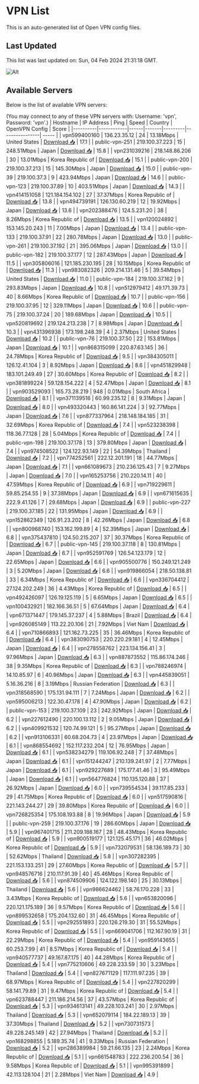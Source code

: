 # VPN List

This is an auto-generated list of Open VPN config files.

## Last Updated

This list was last updated on: Sun, 04 Feb 2024 21:31:18 GMT.

![Alt](https://repobeats.axiom.co/api/embed/186b98318ef1479477931607c1ad7d823f12451f.svg "Repobeats analytics image")

## Available Servers

Below is the list of available VPN servers:

(You may connect to any of these VPN servers with: Username: 'vpn', Password: 'vpn'.)
| Hostname | IP Address | Ping | Speed | Country | OpenVPN Config | Score |
|----------|------------|------|-------|---------|----------------| ----- |
| vpn599400160 | 136.23.35.12 | 24 | 13.18Mbps | United States | [Download 📥](./configs/server_0_US.ovpn) | 17.1 |
| public-vpn-251 | 219.100.37.223 | 15 | 248.51Mbps | Japan | [Download 📥](./configs/server_1_JP.ovpn) | 15.8 |
| vpn231039216 | 218.148.86.206 | 30 | 13.01Mbps | Korea Republic of | [Download 📥](./configs/server_2_KR.ovpn) | 15.1 |
| public-vpn-200 | 219.100.37.213 | 15 | 145.30Mbps | Japan | [Download 📥](./configs/server_3_JP.ovpn) | 15.0 |
| public-vpn-39 | 219.100.37.3 | 9 | 423.94Mbps | Japan | [Download 📥](./configs/server_4_JP.ovpn) | 14.6 |
| public-vpn-123 | 219.100.37.89 | 10 | 403.51Mbps | Japan | [Download 📥](./configs/server_5_JP.ovpn) | 14.3 |
| vpn414151058 | 121.184.154.102 | 27 | 37.37Mbps | Korea Republic of | [Download 📥](./configs/server_6_KR.ovpn) | 13.8 |
| vpn494739191 | 126.130.60.219 | 12 | 19.92Mbps | Japan | [Download 📥](./configs/server_7_JP.ovpn) | 13.6 |
| vpn202388476 | 124.5.231.20 | 38 | 8.26Mbps | Korea Republic of | [Download 📥](./configs/server_8_KR.ovpn) | 13.5 |
| vpn120024892 | 153.145.20.243 | 11 | 7.00Mbps | Japan | [Download 📥](./configs/server_9_JP.ovpn) | 13.4 |
| public-vpn-133 | 219.100.37.91 | 22 | 280.78Mbps | Japan | [Download 📥](./configs/server_10_JP.ovpn) | 13.0 |
| public-vpn-261 | 219.100.37.192 | 21 | 395.06Mbps | Japan | [Download 📥](./configs/server_11_JP.ovpn) | 13.0 |
| public-vpn-182 | 219.100.37.177 | 12 | 287.43Mbps | Japan | [Download 📥](./configs/server_12_JP.ovpn) | 11.5 |
| vpn305806016 | 121.185.230.195 | 28 | 10.15Mbps | Korea Republic of | [Download 📥](./configs/server_13_KR.ovpn) | 11.3 |
| vpn983082326 | 209.214.131.46 | 5 | 39.54Mbps | United States | [Download 📥](./configs/server_14_US.ovpn) | 11.0 |
| public-vpn-184 | 219.100.37.162 | 9 | 293.83Mbps | Japan | [Download 📥](./configs/server_15_JP.ovpn) | 10.8 |
| vpn512979412 | 49.171.39.73 | 40 | 8.66Mbps | Korea Republic of | [Download 📥](./configs/server_16_KR.ovpn) | 10.7 |
| public-vpn-156 | 219.100.37.95 | 12 | 329.11Mbps | Japan | [Download 📥](./configs/server_17_JP.ovpn) | 10.6 |
| public-vpn-75 | 219.100.37.24 | 20 | 189.68Mbps | Japan | [Download 📥](./configs/server_18_JP.ovpn) | 10.5 |
| vpn520819692 | 219.124.213.238 | 7 | 8.98Mbps | Japan | [Download 📥](./configs/server_19_JP.ovpn) | 10.3 |
| vpn431396938 | 173.198.248.39 | 4 | 2.37Mbps | United States | [Download 📥](./configs/server_20_US.ovpn) | 10.2 |
| public-vpn-76 | 219.100.37.50 | 22 | 153.81Mbps | Japan | [Download 📥](./configs/server_21_JP.ovpn) | 10.1 |
| vpn868315099 | 220.87.63.145 | 36 | 24.78Mbps | Korea Republic of | [Download 📥](./configs/server_22_KR.ovpn) | 9.5 |
| vpn384305011 | 126.12.41.104 | 3 | 8.92Mbps | Japan | [Download 📥](./configs/server_23_JP.ovpn) | 8.6 |
| vpn451829948 | 183.101.249.49 | 27 | 30.60Mbps | Korea Republic of | [Download 📥](./configs/server_24_KR.ovpn) | 8.2 |
| vpn381899224 | 59.128.154.222 | 4 | 52.47Mbps | Japan | [Download 📥](./configs/server_25_JP.ovpn) | 8.1 |
| vpn903529093 | 165.73.28.219 | 948 | 0.01Mbps | South Africa | [Download 📥](./configs/server_26_ZA.ovpn) | 8.1 |
| vpn371139516 | 60.99.235.12 | 8 | 9.31Mbps | Japan | [Download 📥](./configs/server_27_JP.ovpn) | 8.0 |
| vpn493320443 | 160.86.141.224 | 3 | 92.77Mbps | Japan | [Download 📥](./configs/server_28_JP.ovpn) | 7.6 |
| vpn877337964 | 218.148.184.185 | 31 | 32.69Mbps | Korea Republic of | [Download 📥](./configs/server_29_KR.ovpn) | 7.4 |
| vpn523238398 | 118.36.77.128 | 28 | 5.04Mbps | Korea Republic of | [Download 📥](./configs/server_30_KR.ovpn) | 7.4 |
| public-vpn-198 | 219.100.37.178 | 13 | 379.80Mbps | Japan | [Download 📥](./configs/server_31_JP.ovpn) | 7.4 |
| vpn974508522 | 124.122.93.149 | 22 | 54.39Mbps | Thailand | [Download 📥](./configs/server_32_TH.ovpn) | 7.2 |
| vpn774252561 | 222.12.201.191 | 18 | 44.77Mbps | Japan | [Download 📥](./configs/server_33_JP.ovpn) | 7.1 |
| vpn661089673 | 210.236.125.43 | 7 | 9.27Mbps | Japan | [Download 📥](./configs/server_34_JP.ovpn) | 7.0 |
| vpn165253756 | 210.220.14.11 | 40 | 47.59Mbps | Korea Republic of | [Download 📥](./configs/server_35_KR.ovpn) | 6.9 |
| vpn719229611 | 59.85.254.55 | 9 | 37.38Mbps | Japan | [Download 📥](./configs/server_36_JP.ovpn) | 6.9 |
| vpn671615635 | 222.9.41.126 | 7 | 29.68Mbps | Japan | [Download 📥](./configs/server_37_JP.ovpn) | 6.9 |
| public-vpn-227 | 219.100.37.185 | 22 | 131.95Mbps | Japan | [Download 📥](./configs/server_38_JP.ovpn) | 6.9 |
| vpn152862349 | 126.91.23.202 | 8 | 42.26Mbps | Japan | [Download 📥](./configs/server_39_JP.ovpn) | 6.8 |
| vpn800968740 | 153.162.199.89 | 4 | 52.39Mbps | Japan | [Download 📥](./configs/server_40_JP.ovpn) | 6.8 |
| vpn375437810 | 124.50.215.207 | 37 | 30.37Mbps | Korea Republic of | [Download 📥](./configs/server_41_KR.ovpn) | 6.7 |
| public-vpn-145 | 219.100.37.118 | 8 | 130.81Mbps | Japan | [Download 📥](./configs/server_42_JP.ovpn) | 6.7 |
| vpn952591769 | 126.54.123.179 | 12 | 22.65Mbps | Japan | [Download 📥](./configs/server_43_JP.ovpn) | 6.6 |
| vpn905500776 | 150.249.121.249 | 3 | 5.20Mbps | Japan | [Download 📥](./configs/server_44_JP.ovpn) | 6.6 |
| vpn919866054 | 218.50.138.81 | 33 | 6.34Mbps | Korea Republic of | [Download 📥](./configs/server_45_KR.ovpn) | 6.6 |
| vpn336704412 | 27.124.202.249 | 36 | 4.43Mbps | Korea Republic of | [Download 📥](./configs/server_46_KR.ovpn) | 6.5 |
| vpn492426097 | 126.19.125.119 | 5 | 6.65Mbps | Japan | [Download 📥](./configs/server_47_JP.ovpn) | 6.5 |
| vpn100432921 | 182.166.36.51 | 5 | 67.64Mbps | Japan | [Download 📥](./configs/server_48_JP.ovpn) | 6.4 |
| vpn671371447 | 179.145.37.237 | 4 | 5.88Mbps | Brazil | [Download 📥](./configs/server_49_BR.ovpn) | 6.4 |
| vpn926085149 | 113.22.20.106 | 21 | 7.92Mbps | Viet Nam | [Download 📥](./configs/server_50_VN.ovpn) | 6.4 |
| vpn710866893 | 121.162.73.225 | 35 | 36.46Mbps | Korea Republic of | [Download 📥](./configs/server_51_KR.ovpn) | 6.4 |
| vpn383090753 | 220.220.29.181 | 4 | 12.45Mbps | Japan | [Download 📥](./configs/server_52_JP.ovpn) | 6.4 |
| vpn278558762 | 223.134.156.41 | 3 | 97.96Mbps | Japan | [Download 📥](./configs/server_53_JP.ovpn) | 6.3 |
| vpn887873552 | 115.86.174.246 | 38 | 9.35Mbps | Korea Republic of | [Download 📥](./configs/server_54_KR.ovpn) | 6.3 |
| vpn788246974 | 14.10.85.97 | 6 | 40.96Mbps | Japan | [Download 📥](./configs/server_55_JP.ovpn) | 6.3 |
| vpn445839051 | 5.16.36.216 | 8 | 3.19Mbps | Russian Federation | [Download 📥](./configs/server_56_RU.ovpn) | 6.3 |
| vpn318568590 | 175.131.94.111 | 7 | 7.24Mbps | Japan | [Download 📥](./configs/server_57_JP.ovpn) | 6.2 |
| vpn595006213 | 122.30.47.178 | 4 | 47.90Mbps | Japan | [Download 📥](./configs/server_58_JP.ovpn) | 6.2 |
| public-vpn-153 | 219.100.37.109 | 23 | 242.92Mbps | Japan | [Download 📥](./configs/server_59_JP.ovpn) | 6.2 |
| vpn227612490 | 220.100.13.112 | 2 | 9.05Mbps | Japan | [Download 📥](./configs/server_60_JP.ovpn) | 6.2 |
| vpn409921532 | 120.74.99.121 | 5 | 95.27Mbps | Japan | [Download 📥](./configs/server_61_JP.ovpn) | 6.2 |
| vpn913106331 | 60.68.204.73 | 4 | 23.97Mbps | Japan | [Download 📥](./configs/server_62_JP.ovpn) | 6.1 |
| vpn868554692 | 152.117.232.204 | 12 | 76.95Mbps | Japan | [Download 📥](./configs/server_63_JP.ovpn) | 6.1 |
| vpn538234279 | 119.106.92.248 | 7 | 37.48Mbps | Japan | [Download 📥](./configs/server_64_JP.ovpn) | 6.1 |
| vpn151244247 | 210.139.241.97 | 2 | 7.77Mbps | Japan | [Download 📥](./configs/server_65_JP.ovpn) | 6.1 |
| vpn929227689 | 175.177.41.46 | 3 | 95.49Mbps | Japan | [Download 📥](./configs/server_66_JP.ovpn) | 6.1 |
| vpn564776824 | 110.135.120.88 | 37 | 26.92Mbps | Japan | [Download 📥](./configs/server_67_JP.ovpn) | 6.0 |
| vpn739554534 | 39.117.85.233 | 29 | 41.75Mbps | Korea Republic of | [Download 📥](./configs/server_68_KR.ovpn) | 6.0 |
| vpn517590816 | 221.143.244.27 | 29 | 39.80Mbps | Korea Republic of | [Download 📥](./configs/server_69_KR.ovpn) | 6.0 |
| vpn726825354 | 175.108.193.88 | 8 | 19.96Mbps | Japan | [Download 📥](./configs/server_70_JP.ovpn) | 5.9 |
| public-vpn-259 | 219.100.37.176 | 19 | 286.60Mbps | Japan | [Download 📥](./configs/server_71_JP.ovpn) | 5.9 |
| vpn967401715 | 211.209.188.167 | 28 | 48.43Mbps | Korea Republic of | [Download 📥](./configs/server_72_KR.ovpn) | 5.9 |
| vpn900519177 | 121.125.45.171 | 36 | 46.02Mbps | Korea Republic of | [Download 📥](./configs/server_73_KR.ovpn) | 5.9 |
| vpn732079531 | 58.136.189.73 | 30 | 52.62Mbps | Thailand | [Download 📥](./configs/server_74_TH.ovpn) | 5.8 |
| vpn307282395 | 221.153.133.251 | 29 | 27.60Mbps | Korea Republic of | [Download 📥](./configs/server_75_KR.ovpn) | 5.7 |
| vpn948576716 | 210.117.91.39 | 40 | 45.46Mbps | Korea Republic of | [Download 📥](./configs/server_76_KR.ovpn) | 5.6 |
| vpn874509906 | 124.122.198.140 | 25 | 30.13Mbps | Thailand | [Download 📥](./configs/server_77_TH.ovpn) | 5.6 |
| vpn986624462 | 58.76.170.228 | 33 | 3.43Mbps | Korea Republic of | [Download 📥](./configs/server_78_KR.ovpn) | 5.6 |
| vpn653820096 | 220.121.175.189 | 36 | 9.57Mbps | Korea Republic of | [Download 📥](./configs/server_79_KR.ovpn) | 5.6 |
| vpn899532658 | 175.204.132.60 | 31 | 46.45Mbps | Korea Republic of | [Download 📥](./configs/server_80_KR.ovpn) | 5.5 |
| vpn292551893 | 220.126.219.30 | 31 | 55.52Mbps | Korea Republic of | [Download 📥](./configs/server_81_KR.ovpn) | 5.5 |
| vpn669041706 | 112.167.90.19 | 31 | 22.29Mbps | Korea Republic of | [Download 📥](./configs/server_82_KR.ovpn) | 5.4 |
| vpn959143655 | 60.253.7.99 | 41 | 8.57Mbps | Korea Republic of | [Download 📥](./configs/server_83_KR.ovpn) | 5.4 |
| vpn940577737 | 49.167.87.175 | 40 | 44.28Mbps | Korea Republic of | [Download 📥](./configs/server_84_KR.ovpn) | 5.4 |
| vpn775210606 | 49.228.233.59 | 30 | 3.23Mbps | Thailand | [Download 📥](./configs/server_85_TH.ovpn) | 5.4 |
| vpn827671129 | 117.111.97.235 | 39 | 68.97Mbps | Korea Republic of | [Download 📥](./configs/server_86_KR.ovpn) | 5.4 |
| vpn227820299 | 58.141.79.89 | 31 | 9.47Mbps | Korea Republic of | [Download 📥](./configs/server_87_KR.ovpn) | 5.4 |
| vpn623788447 | 211.186.214.56 | 37 | 43.57Mbps | Korea Republic of | [Download 📥](./configs/server_88_KR.ovpn) | 5.3 |
| vpn934613141 | 49.228.103.241 | 30 | 2.97Mbps | Thailand | [Download 📥](./configs/server_89_TH.ovpn) | 5.3 |
| vpn652079114 | 184.22.189.13 | 39 | 37.30Mbps | Thailand | [Download 📥](./configs/server_90_TH.ovpn) | 5.2 |
| vpn730731573 | 49.228.245.149 | 42 | 27.94Mbps | Thailand | [Download 📥](./configs/server_91_TH.ovpn) | 5.2 |
| vpn168298855 | 5.189.35.74 | 41 | 9.33Mbps | Russian Federation | [Download 📥](./configs/server_92_RU.ovpn) | 5.2 |
| vpn286389984 | 59.21.66.135 | 23 | 2.24Mbps | Korea Republic of | [Download 📥](./configs/server_93_KR.ovpn) | 5.1 |
| vpn661548783 | 222.236.200.54 | 36 | 9.58Mbps | Korea Republic of | [Download 📥](./configs/server_94_KR.ovpn) | 5.1 |
| vpn995391899 | 42.113.128.104 | 21 | 2.28Mbps | Viet Nam | [Download 📥](./configs/server_95_VN.ovpn) | 4.9 |
